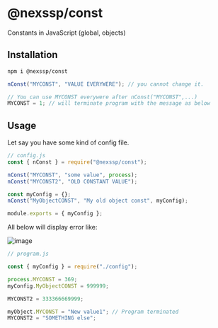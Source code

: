 # @nexssp/const

Constants in JavaScript (global, objects)

## Installation

```sh
npm i @nexssp/const
```

```js
nConst("MYCONST", "VALUE EVERYWERE"); // you cannot change it.

// You can use MYCONST everywere after nConst("MYCONST",...)
MYCONST = 1; // will terminate program with the message as below
```

## Usage

Let say you have some kind of config file.

```js
// config.js
const { nConst } = require("@nexssp/const");

nConst("MYCONST", "some value", process);
nConst("MYCONST2", "OLD CONSTANT VALUE");

const myConfig = {};
nConst("MyObjectCONST", "My old object const", myConfig);

module.exports = { myConfig };
```

All below will display error like:

![image](https://user-images.githubusercontent.com/8799218/116605337-91d2cb00-a92f-11eb-8493-c6ebd8287800.png)

```js
// program.js

const { myConfig } = require("./config");

process.MYCONST = 369;
myConfig.MyObjectCONST = 999999;

MYCONST2 = 333366669999;

myObject.MYCONST = "New value1"; // Program terminated
MYCONST2 = "SOMETHING else";
```
